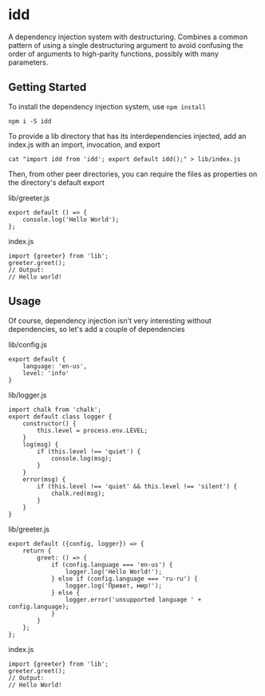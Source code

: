 # idd

A dependency injection system with destructuring.  Combines a common pattern
of using a single destructuring argument to avoid confusing the order of
arguments to high-parity functions, possibly with many parameters.


## Getting Started

To install the dependency injection system, use `npm install`

    npm i -S idd

To provide a lib directory that has its interdependencies injected, add an
index.js with an import, invocation, and export

    cat "import idd from 'idd'; export default idd();" > lib/index.js

Then, from other peer directories, you can require the files as properties
on the directory's default export

lib/greeter.js

	export default () => {
		console.log('Hello World');
	};

index.js

	import {greeter} from 'lib';
	greeter.greet();
	// Output:
	// Hello world!


## Usage

Of course, dependency injection isn't very interesting without dependencies,
so let's add a couple of dependencies

lib/config.js

	export default {
		language: 'en-us',
		level: 'info'
	}

lib/logger.js

	import chalk from 'chalk';
	export default class logger {
		constructor() {
			this.level = process.env.LEVEL;
		}
		log(msg) {
			if (this.level !== 'quiet') {
				console.log(msg);
			}
		}
		error(msg) {
			if (this.level !== 'quiet' && this.level !== 'silent') {
				chalk.red(msg);
			}
		}
	}

lib/greeter.js

	export default ({config, logger}) => {
		return {
			greet: () => {
				if (config.language === 'en-us') {
					logger.log('Hello World!');
				} else if (config.language === 'ru-ru') {
					logger.log('Привет, мир!');
				} else {
					logger.error('unsupported language ' + config.language);
				}
			}
		};
	};

index.js

	import {greeter} from 'lib';
	greeter.greet();
	// Output:
	// Hello World!
